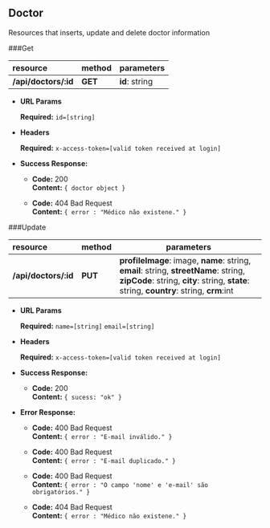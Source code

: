 **Doctor**
----
  Resources that inserts, update and delete doctor information

###Get

| resource            | method         | parameters                              |
|:--------------------|:---------------| ----------------------------------------|
| **/api/doctors/:id**      | **GET**       | **id**: string|

*  **URL Params**

   **Required:**
   `id=[string]`
   
*  **Headers**

   **Required:**
   `x-access-token=[valid token received at login]`

* **Success Response:**

  * **Code:** 200 <br />
    **Content:** `{ doctor object }`

  * **Code:** 404 Bad Request <br />
      **Content:** `{ error : "Médico não existene." }`

###Update

| resource            | method         | parameters                              |
|:--------------------|:---------------| ----------------------------------------|
| **/api/doctors/:id**      | **PUT**       | **profileImage**: image, **name**: string, **email**: string, **streetName**: string, **zipCode**: string, **city**: string, **state**: string, **country**: string, **crm**:int|

*  **URL Params**

   **Required:**
   `name=[string]`
   `email=[string]`
   
*  **Headers**

   **Required:**
   `x-access-token=[valid token received at login]`

* **Success Response:**

  * **Code:** 200 <br />
    **Content:** `{ sucess: "ok" }`
 
* **Error Response:**

  * **Code:** 400 Bad Request <br />
    **Content:** `{ error : "E-mail inválido." }`

  * **Code:** 400 Bad Request <br />
      **Content:** `{ error : "E-mail duplicado." }`

  * **Code:** 400 Bad Request <br />
      **Content:** `{ error : "O campo 'nome' e 'e-mail' são obrigatórios." }`

  * **Code:** 404 Bad Request <br />
      **Content:** `{ error : "Médico não existene." }`
